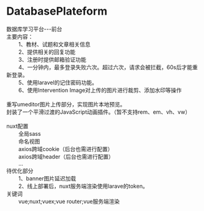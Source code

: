 # DatabasePlateform
数据库学习平台---前台<br/>
主要内容：<br/>
&nbsp;&nbsp;&nbsp;&nbsp;&nbsp;&nbsp;&nbsp;&nbsp;1、教材、试题和文章相关信息<br/>
&nbsp;&nbsp;&nbsp;&nbsp;&nbsp;&nbsp;&nbsp;&nbsp;2、提供相关的回复功能<br/>
&nbsp;&nbsp;&nbsp;&nbsp;&nbsp;&nbsp;&nbsp;&nbsp;3、注册时提供邮箱验证功能<br/>
&nbsp;&nbsp;&nbsp;&nbsp;&nbsp;&nbsp;&nbsp;&nbsp;4、一分钟内，最多登录失败六次。超过六次，请求会被拦截，60s后才能重新登录。<br/>
&nbsp;&nbsp;&nbsp;&nbsp;&nbsp;&nbsp;&nbsp;&nbsp;5、使用laravel的记住密码功能。<br/>
&nbsp;&nbsp;&nbsp;&nbsp;&nbsp;&nbsp;&nbsp;&nbsp;6、使用Intervention Image对上传的图片进行裁剪、添加水印等操作<br/>
<br/>
重写umeditor图片上传部分，实现图片本地预览。<br/>
封装了一个平滑过渡的JavaScript动画插件。（暂不支持rem、em、vh、vw）<br/>
<br/>
nuxt配置<br>
&nbsp;&nbsp;&nbsp;&nbsp;&nbsp;&nbsp;&nbsp;&nbsp;全局sass<br/>
&nbsp;&nbsp;&nbsp;&nbsp;&nbsp;&nbsp;&nbsp;&nbsp;命名视图<br/>
&nbsp;&nbsp;&nbsp;&nbsp;&nbsp;&nbsp;&nbsp;&nbsp;axios跨域cookie（后台也需进行配置）<br/>
&nbsp;&nbsp;&nbsp;&nbsp;&nbsp;&nbsp;&nbsp;&nbsp;axios跨域header（后台也需进行配置）<br/>
&nbsp;&nbsp;&nbsp;&nbsp;&nbsp;&nbsp;&nbsp;&nbsp;...
<br/>
待优化部分<br/>
&nbsp;&nbsp;&nbsp;&nbsp;&nbsp;&nbsp;&nbsp;&nbsp;1、banner图片延迟加载<br/>
&nbsp;&nbsp;&nbsp;&nbsp;&nbsp;&nbsp;&nbsp;&nbsp;2、线上部署后，nuxt服务端渲染使用larave的token。<br/>
关键词<br/>
&nbsp;&nbsp;&nbsp;&nbsp;&nbsp;&nbsp;&nbsp;&nbsp;vue;nuxt;vuex;vue router;vue服务端渲染
